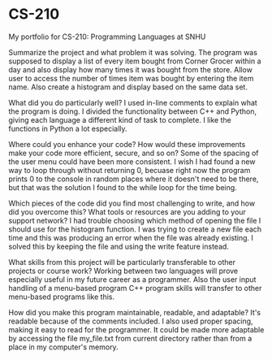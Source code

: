 # CS-210
My portfolio for CS-210: Programming Languages at SNHU

Summarize the project and what problem it was solving.
The program was supposed to display a list of every item bought from Corner Grocer within a day and also display how many times it was bought from the store. Allow user to access the number of times item was bought by entering the item name. Also create a histogram and display based on the same data set.

What did you do particularly well?
  I used in-line comments to explain what the program is doing. I divided the functionality between C++ and Python, giving each language a different kind of task to complete. I like the functions in Python a lot especially.

Where could you enhance your code? How would these improvements make your code more efficient, secure, and so on?
  Some of the spacing of the user menu could have been more consistent. I wish I had found a new way to loop through without returning 0, becuase right now the program prints 0 to the console in random places where it doesn't need to be there, but that was the solution I found to the while loop for the time being.

Which pieces of the code did you find most challenging to write, and how did you overcome this? What tools or resources are you adding to your support network?
  I had trouble choosing which method of opening the file I should use for the histogram function. I was trying to create a new file each time and this was producing an error when the file was already existing. I solved this by keeping the file and using the write feature instead.

What skills from this project will be particularly transferable to other projects or course work?
  Working between two languages will prove especially useful in my future career as a programmer. Also the user input handling of a menu-based program C++ program skills will transfer to other menu-based programs like this. 

How did you make this program maintainable, readable, and adaptable?
  It's readable because of the comments included. I also used proper spacing, making it easy to read for the programmer. It could be made more adaptable by accessing the file my_file.txt from current directory rather than from a place in my computer's memory.
